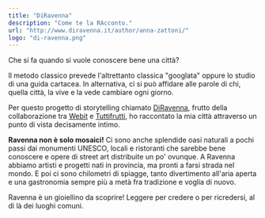 ```yaml
---
title: "DiRavenna"
description: "Come te la RAcconto."
url: "http://www.diravenna.it/author/anna-zattoni/"
logo: "di-ravenna.png"
---
```


Che si fa quando si vuole conoscere bene una città?

Il metodo classico prevede l'altrettanto classica "googlata" oppure lo studio di una guida cartacea. In alternativa, ci si può affidare alle parole di chi, quella città, la vive e la vede cambiare ogni giorno.

Per questo progetto di storytelling chiamato [DiRavenna](http://www.diravenna.it), frutto della collaborazione tra [Webit](https://www.webit.it) e [Tuttifrutti](https://www.tuttifrutti.it), ho raccontato la mia città attraverso un punto di vista decisamente intimo.

**Ravenna non è solo mosaici!** Ci sono anche splendide oasi naturali a pochi passi dai monumenti UNESCO, locali e ristoranti che sarebbe bene conoscere e opere di street art distribuite un po' ovunque. A Ravenna abbiamo artisti e progetti nati in provincia, ma pronti a farsi strada nel mondo. E poi ci sono chilometri di spiagge, tanto divertimento all'aria aperta e una gastronomia sempre più a metà fra tradizione e voglia di nuovo.

Ravenna è un gioiellino da scoprire! Leggere per credere o per ricredersi, al di là dei luoghi comuni. 
